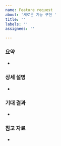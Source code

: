 ```yaml
---
name: Feature request
about: '새로운 기능 구현 '
title: ''
labels: ''
assignees: ''

---
```


### 요약
-

### 상세 설명
-

### 기대 결과
-

### 참고 자료
-
